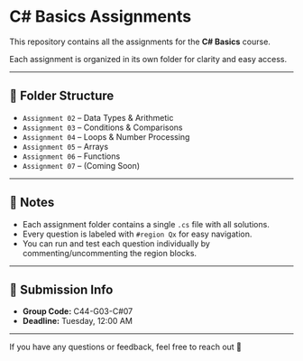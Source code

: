 # C# Basics Assignments

This repository contains all the assignments for the **C# Basics** course.

Each assignment is organized in its own folder for clarity and easy access.

---

## 📁 Folder Structure

- `Assignment 02` – Data Types & Arithmetic  
- `Assignment 03` – Conditions & Comparisons  
- `Assignment 04` – Loops & Number Processing  
- `Assignment 05` – Arrays  
- `Assignment 06` – Functions  
- `Assignment 07` – (Coming Soon)

---

## 📝 Notes

- Each assignment folder contains a single `.cs` file with all solutions.
- Every question is labeled with `#region Qx` for easy navigation.
- You can run and test each question individually by commenting/uncommenting the region blocks.

---

## 📌 Submission Info

- **Group Code:** C44-G03-C#07  
- **Deadline:** Tuesday, 12:00 AM

---

If you have any questions or feedback, feel free to reach out 🙌
